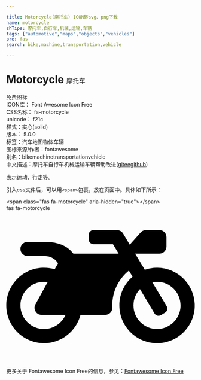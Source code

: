 ```yaml
---

title: Motorcycle(摩托车) ICON转svg、png下载
name: motorcycle
zhTips: 摩托车,自行车,机械,运输,车辆
tags: ["automotive","maps","objects","vehicles"]
pre: fas
search: bike,machine,transportation,vehicle

---
```


# Motorcycle  <small style="font-size: 60%;font-weight: 100">摩托车</small>


<div class="detail-page">
<p>
<span><span class="badge-success badge">免费图标</span> </span>
<br/>
<span>
ICON库：
<span class="badge-secondary badge">Font Awesome Icon Free</span> 
</span>
<br/>
<span>
CSS名称：
<span class="badge-secondary badge">fa-motorcycle</span> 
</span>
<br/>
<span>
unicode：
<span class="badge-secondary badge">f21c</span> 
<copy-btn content='f21c' btn-title=""></copy-btn>
<copy-btn :content='String.fromCodePoint(parseInt("f21c", 16))' btn-title="复制U"></copy-btn>
</span><br/><span>样式：<span class="badge-light badge">实心(solid)</span></span>
<br/>
<span>
版本：
<span class="badge-secondary badge">5.0.0</span> 
</span><br/><span>标签：<span class="badge-light badge"><router-link to="/tags/automotive.html">汽车</router-link></span><span class="badge-light badge"><router-link to="/tags/maps.html">地图</router-link></span><span class="badge-light badge"><router-link to="/tags/objects.html">物体</router-link></span><span class="badge-light badge"><router-link to="/tags/vehicles.html">车辆</router-link></span></span>
<br/>
<span>图标来源/作者：<span class="badge-light badge">fontawesome</span></span> 
<br/>
<span>别名：<span class="badge-light badge">bike</span><span class="badge-light badge">machine</span><span class="badge-light badge">transportation</span><span class="badge-light badge">vehicle</span></span><br/><span class="zh-detail">中文描述：<span class="badge-primary badge">摩托车</span><span class="badge-primary badge">自行车</span><span class="badge-primary badge">机械</span><span class="badge-primary badge">运输</span><span class="badge-primary badge">车辆</span><span class="help-link"><span>帮助改进</span>(<a href="https://gitee.com/liuwave/icon-helper/edit/master/json/fontawesome/solid/motorcycle.json" target="_blank" rel="noopener noreferrer">gitee</a><a href="https://github.com/liuwave/icon-helper/edit/master/json/fontawesome/solid/motorcycle.json" target="_blank" rel="noopener noreferrer">github</a></span>)</span><br/>
</p>
</div><div class="description description alert alert-light">表示运动，行走等。</div>
<div class="alert alert-dark">
  <i class="fas fa-motorcycle fa-xs"></i>
  <i class="fas fa-motorcycle fa-sm"></i>
  <i class="fas fa-motorcycle fa-lg"></i>
  <i class="fas fa-motorcycle fa-2x"></i>
  <i class="fas fa-motorcycle fa-3x"></i>
  <i class="fas fa-motorcycle fa-5x"></i>
  <i class="fas fa-motorcycle fa-7x"></i>
</div>
<div>
  <p>引入css文件后，可以用<code>&lt;span&gt;</code>包裹，放在页面中。具体如下所示：    
  </p>
  <div class="alert alert-primary" style="font-size: 14px">
    &lt;span class="fas fa-motorcycle" aria-hidden="true"&gt;&lt;/span&gt;
    <copy-btn content='<span class="fas fa-motorcycle" aria-hidden="true"></span>'></copy-btn>
  </div>
  <div class="alert alert-secondary">
    <i class="fas fa-motorcycle"
    style="font-size: 24px"
    aria-hidden="true"></i> fas fa-motorcycle
    <copy-btn content="fas fa-motorcycle" btn-title="复制图标名称"></copy-btn>
  </div>
</div>
<div id="svg" class="svg-wrap">
<svg xmlns="http://www.w3.org/2000/svg" viewBox="0 0 640 512"><path d="M512.9 192c-14.9-.1-29.1 2.3-42.4 6.9L437.6 144H520c13.3 0 24-10.7 24-24V88c0-13.3-10.7-24-24-24h-45.3c-6.8 0-13.3 2.9-17.8 7.9l-37.5 41.7-22.8-38C392.2 68.4 384.4 64 376 64h-80c-8.8 0-16 7.2-16 16v16c0 8.8 7.2 16 16 16h66.4l19.2 32H227.9c-17.7-23.1-44.9-40-99.9-40H72.5C59 104 47.7 115 48 128.5c.2 13 10.9 23.5 24 23.5h56c24.5 0 38.7 10.9 47.8 24.8l-11.3 20.5c-13-3.9-26.9-5.7-41.3-5.2C55.9 194.5 1.6 249.6 0 317c-1.6 72.1 56.3 131 128 131 59.6 0 109.7-40.8 124-96h84.2c13.7 0 24.6-11.4 24-25.1-2.1-47.1 17.5-93.7 56.2-125l12.5 20.8c-27.6 23.7-45.1 58.9-44.8 98.2.5 69.6 57.2 126.5 126.8 127.1 71.6.7 129.8-57.5 129.2-129.1-.7-69.6-57.6-126.4-127.2-126.9zM128 400c-44.1 0-80-35.9-80-80s35.9-80 80-80c4.2 0 8.4.3 12.5 1L99 316.4c-8.8 16 2.8 35.6 21 35.6h81.3c-12.4 28.2-40.6 48-73.3 48zm463.9-75.6c-2.2 40.6-35 73.4-75.5 75.5-46.1 2.5-84.4-34.3-84.4-79.9 0-21.4 8.4-40.8 22.1-55.1l49.4 82.4c4.5 7.6 14.4 10 22 5.5l13.7-8.2c7.6-4.5 10-14.4 5.5-22l-48.6-80.9c5.2-1.1 10.5-1.6 15.9-1.6 45.6-.1 82.3 38.2 79.9 84.3z"/></svg>
</div>
<detail full-name='fa-motorcycle'></detail>
    
<div><p>更多关于  Fontawesome Icon Free的信息，参见：<a target="_blank" href="https://iconhelper.cn/fontawesome.html">Fontawesome Icon Free</a>
</p></div>
